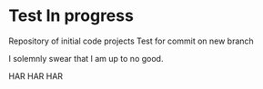 #                 Test In progress
Repository of initial code projects
Test for commit on new branch

I solemnly swear that I am up to no good.

HAR HAR HAR
